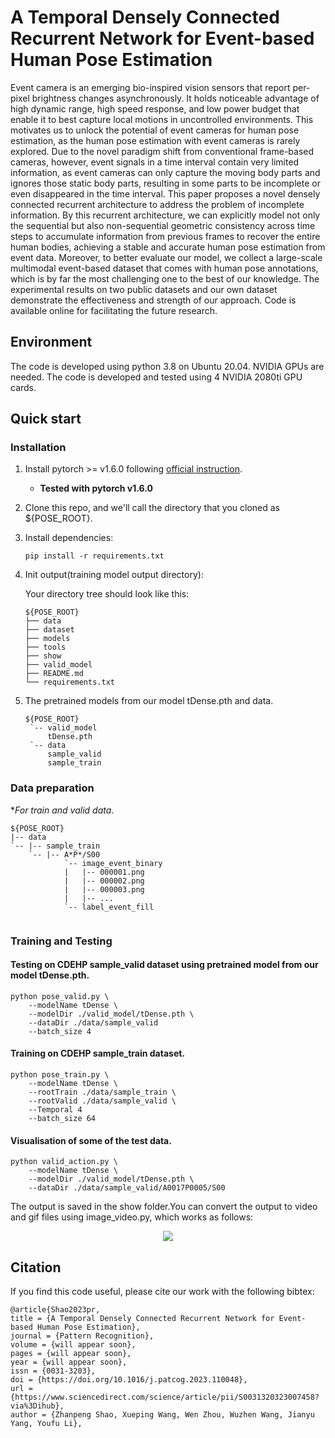 # A Temporal Densely Connected Recurrent Network for Event-based Human Pose Estimation
Event camera is an emerging bio-inspired vision sensors that report per-pixel brightness changes asynchronously. It holds noticeable advantage of high dynamic range, high speed response, and low power budget that enable it to best capture local motions in uncontrolled environments. This motivates us to unlock the potential of event cameras for human pose estimation, as the human pose estimation with event cameras is rarely explored. Due to the novel paradigm shift from conventional frame-based cameras, however, event signals in a time interval contain very limited information, as event cameras can only capture the moving body parts and ignores those static body parts, resulting in some parts to be incomplete or even disappeared in the time interval. This paper proposes a novel densely connected recurrent architecture to address the problem of incomplete information. By this recurrent architecture, we can explicitly model not only the sequential but also non-sequential geometric consistency across time steps to accumulate information from previous frames to recover the entire human bodies, achieving a stable and accurate human pose estimation from event data. Moreover, to better evaluate our model, we collect a large-scale multimodal event-based dataset that comes with human pose annotations, which is by far the most challenging one to the best of our knowledge. The experimental results on two public datasets and our own dataset demonstrate the effectiveness and strength of our approach. Code is available online for facilitating the future research.

## Environment
The code is developed using python 3.8 on Ubuntu 20.04. NVIDIA GPUs are needed. The code is developed and tested using 4 NVIDIA 2080ti GPU cards. 

## Quick start
### Installation
1. Install pytorch >= v1.6.0 following [official instruction](https://pytorch.org/).  
   - **Tested with pytorch v1.6.0**
2. Clone this repo, and we'll call the directory that you cloned as ${POSE_ROOT}.
3. Install dependencies:
   ```
   pip install -r requirements.txt
   ```
4. Init output(training model output directory):

   Your directory tree should look like this:

   ```
   ${POSE_ROOT}
   ├── data
   ├── dataset
   ├── models
   ├── tools
   ├── show
   ├── valid_model 
   ├── README.md
   └── requirements.txt
   ```

7. The pretrained models from our model tDense.pth and data.
   ```
   ${POSE_ROOT}
    `-- valid_model
        tDense.pth
    `-- data
        sample_valid
        sample_train
   ```
   
### Data preparation

**For train and valid data*.
```
${POSE_ROOT}
|-- data
`-- |-- sample_train
    `-- |-- A*P*/S00
            `-- image_event_binary
            |   |-- 000001.png
            |   |-- 000002.png
            |   |-- 000003.png
            |   |-- ... 
            `-- label_event_fill
            
```

### Training and Testing

#### Testing on CDEHP sample_valid dataset using pretrained model from our model tDense.pth.
 

```
python pose_valid.py \
    --modelName tDense \
    --modelDir ./valid_model/tDense.pth \
    --dataDir ./data/sample_valid
    --batch_size 4
```

#### Training on CDEHP sample_train dataset.

```
python pose_train.py \
    --modelName tDense \
    --rootTrain ./data/sample_train \
    --rootValid ./data/sample_valid \
    --Temporal 4
    --batch_size 64
```

#### Visualisation of some of the test data.

```
python valid_action.py \
    --modelName tDense \
    --modelDir ./valid_model/tDense.pth \
    --dataDir ./data/sample_valid/A0017P0005/S00
```
The output is saved in the show folder.You can convert the output to video and gif files using image_video.py, which works as follows:
<p align='center'>
	<img src="./show.gif" style="zoom:100%;" />
</p>

 ## Citation
 If you find this code useful, please cite our work with the following bibtex:
 ```
 @article{Shao2023pr,
title = {A Temporal Densely Connected Recurrent Network for Event-based Human Pose Estimation},
journal = {Pattern Recognition},
volume = {will appear soon},
pages = {will appear soon},
year = {will appear soon},
issn = {0031-3203},
doi = {https://doi.org/10.1016/j.patcog.2023.110048},
url = {https://www.sciencedirect.com/science/article/pii/S0031320323007458?via%3Dihub},
author = {Zhanpeng Shao, Xueping Wang, Wen Zhou, Wuzhen Wang, Jianyu Yang, Youfu Li},
 ```
